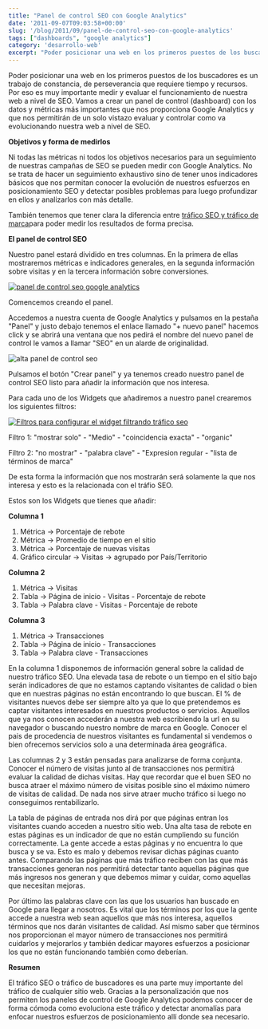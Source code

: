 ```yaml
---
title: "Panel de control SEO con Google Analytics"
date: '2011-09-07T09:03:58+00:00'
slug: '/blog/2011/09/panel-de-control-seo-con-google-analytics'
tags: ["dashboards", "google analytics"]
category: 'desarrollo-web'
excerpt: "Poder posicionar una web en los primeros puestos de los buscadores es un trabajo de constancia, de perseverancia que requiere tiempo y recursos. Por eso es muy importante medir y evaluar el funcionamie..."
---
```

Poder posicionar una web en los primeros puestos de los buscadores es un trabajo de constancia, de perseverancia que requiere tiempo y recursos. Por eso es muy importante medir y evaluar el funcionamiento de nuestra web a nivel de SEO. Vamos a crear un panel de control (dashboard) con los datos y métricas más importantes que nos proporciona Google Analytics y que nos permitirán de un solo vistazo evaluar y controlar como va evolucionando nuestra web a nivel de SEO.

**Objetivos y forma de medirlos**

Ni todas las métricas ni todos los objetivos necesarios para un seguimiento de nuestras campañas de SEO se pueden medir con Google Analytics. No se trata de hacer un seguimiento exhaustivo sino de tener unos indicadores básicos que nos permitan conocer la evolución de nuestros esfuerzos en posicionamiento SEO y detectar posibles problemas para luego profundizar en ellos y analizarlos con más detalle.

También tenemos que tener clara la diferencia entre [tráfico SEO y tráfico de marca](http://static.squarespace.com/static/5303797ae4b0c6ad9e43f072/5303ce80e4b0400995a883d6/5303cf42e4b0400995a88b89/1392758594185/?format=original "Tráfico seo y tráfico de marca - como diferenciarlo")para poder medir los resultados de forma precisa.

**El panel de control SEO**

Nuestro panel estará dividido en tres columnas.  En la primera de ellas mostraremos métricas e indicadores generales, en la segunda información sobre visitas y en la tercera información sobre conversiones.

[![panel de control seo google analytics](http://static.squarespace.com/static/5303797ae4b0c6ad9e43f072/5303ce80e4b0400995a883d6/5303cf42e4b0400995a88b8c/1392758594386/seo_dashboard.jpg?format=original "seo\_dashboard")](http://static.squarespace.com/static/5303797ae4b0c6ad9e43f072/5303ce80e4b0400995a883d6/5303cf42e4b0400995a88b8c/1392758594386/seo_dashboard.jpg?format=original)

Comencemos creando el panel.

Accedemos a nuestra cuenta de Google Analytics y pulsamos en la pestaña "Panel" y justo debajo tenemos el enlace llamado "+ nuevo panel" hacemos click y se abrirá una ventana que nos pedirá el nombre del nuevo panel de control le vamos a llamar "SEO" en un alarde de originalidad.

![alta panel de control seo](http://static.squarespace.com/static/5303797ae4b0c6ad9e43f072/5303ce80e4b0400995a883d6/5303cf42e4b0400995a88b8f/1392758594626/report_name.png?format=original "alta panel de control seo")

Pulsamos el botón "Crear panel" y ya tenemos creado nuestro panel de control SEO listo para añadir la información que nos interesa.

Para cada uno de los Widgets que añadiremos a nuestro panel crearemos los siguientes filtros:

[![Filtros para configurar el widget filtrando tráfico seo](http://static.squarespace.com/static/5303797ae4b0c6ad9e43f072/5303ce80e4b0400995a883d6/5303cf42e4b0400995a88b92/1392758594785/widget_settings.jpg?format=original "Configurar Widget SEO")](http://static.squarespace.com/static/5303797ae4b0c6ad9e43f072/5303ce80e4b0400995a883d6/5303cf42e4b0400995a88b92/1392758594785/widget_settings.jpg?format=original)

Filtro 1: "mostrar solo" - "Medio" - "coincidencia exacta" - "organic"

Filtro 2: "no mostrar" - "palabra clave" - "Expresion regular - "lista de términos de marca"

De esta forma la información que nos mostrarán será solamente la que nos interesa y esto es la relacionada con el tráfio SEO.

Estos son los Widgets que tienes que añadir:

**Columna 1**

1. Métrica -\> Porcentaje de rebote
2. Métrica -\> Promedio de tiempo en el sitio
3. Métrica -\> Porcentaje de nuevas visitas
4. Gráfico circular -\> Visitas -\> agrupado por País/Territorio

**Columna 2**

1. Métrica -\> Visitas
2. Tabla -\> Página de inicio - Visitas - Porcentaje de rebote
3. Tabla -\> Palabra clave - Visitas - Porcentaje de rebote

**Columna 3**

1. Métrica -\> Transacciones
2. Tabla -\> Página de inicio - Transacciones
3. Tabla -\> Palabra clave - Transacciones

En la columna 1 disponemos de información general sobre la calidad de nuestro tráfico SEO. Una elevada tasa de rebote o un tiempo en el sitio bajo serán indicadores de que no estamos captando visitantes de calidad o bien que en nuestras páginas no están encontrando lo que buscan. El % de visitantes nuevos debe ser siempre alto ya que lo que pretendemos es captar visitantes interesados en nuestros productos o servicios. Aquellos que ya nos conocen accederán a nuestra web escribiendo la url en su navegador o buscando nuestro nombre de marca en Google. Conocer el pais de procedencia de nuestros visitantes es fundamental si vendemos o bien ofrecemos servicios solo a una determinada área geográfica.

Las columnas 2 y 3 están pensadas para analizarse de forma conjunta. Conocer el número de visitas junto al de transacciones nos permitirá evaluar la calidad de dichas visitas. Hay que recordar que el buen SEO no busca atraer el máximo número de visitas posible sino el máximo número de visitas de calidad. De nada nos sirve atraer mucho tráfico si luego no conseguimos rentabilizarlo.

La tabla de páginas de entrada nos dirá por que páginas entran los visitantes cuando acceden a nuestro sitio web. Una alta tasa de rebote en estas páginas es un indicador de que no están cumpliendo su función correctamente. La gente accede a estas páginas y no encuentra lo que busca y se va. Esto es malo y debemos revisar dichas páginas cuanto antes. Comparando las páginas que más tráfico reciben con las que más transacciones generan nos permitirá detectar tanto aquellas páginas que más ingresos nos generan y que debemos mimar y cuidar, como aquellas que necesitan mejoras.

Por último las palabras clave con las que los usuarios han buscado en Google para llegar a nosotros. Es vital que los términos por los que la gente accede a nuestra web sean aquellos que más nos interesa, aquellos términos que nos darán visitantes de calidad. Así mismo saber que términos nos proporcionan el mayor número de transacciones nos permitirá cuidarlos y mejorarlos y también dedicar mayores esfuerzos a posicionar los que no están funcionando también como deberían.

**Resumen**

El tráfico SEO o tráfico de buscadores es una parte muy importante del tráfico de cualquier sitio web. Gracias a la personalización que nos permiten los paneles de control de Google Analytics podemos conocer de forma cómoda como evoluciona este tráfico y detectar anomalías para enfocar nuestros esfuerzos de posicionamiento allí donde sea necesario.

